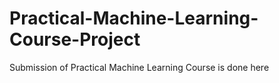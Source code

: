 # Practical-Machine-Learning-Course-Project
Submission of Practical Machine Learning Course is done here
